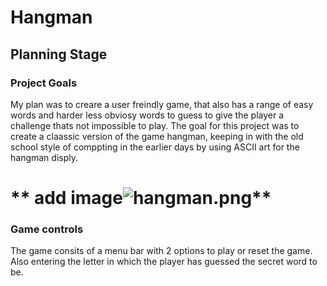 # **Hangman**

## **Planning Stage**
### Project Goals
My plan was to creare a user freindly game, that also has a range of easy words and harder less obviosy words to guess to give the player a challenge thats not impossible to play. The goal for this project was to create a claassic version of the game hangman, keeping in with the old school style of comppting in the earlier days by using ASCII art for the hangman disply.

# ** add image![hangman.png](docs/images/hangman.png)**

### Game controls 
The game consits of a menu bar with 2 options to play or reset the game. Also entering the letter in which the player has guessed the secret word to be.

